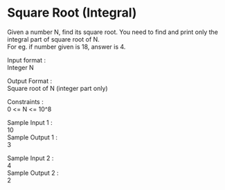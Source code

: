 # Square Root (Integral)



Given a number N, find its square root. You need to find and print only the integral part of square root of N.      
For eg. if number given is 18, answer is 4.    

Input format :      
Integer N          

Output Format :           
Square root of N (integer part only)         

Constraints :         
0 <= N <= 10^8          

Sample Input 1 :     
10   
Sample Output 1 :       
3        

Sample Input 2 :    
4        
Sample Output 2 :   
2        
